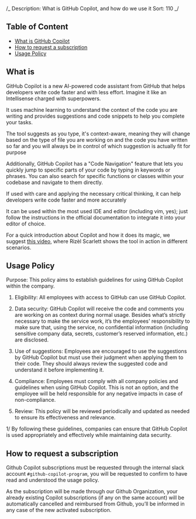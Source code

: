/_
Description: What is GitHub Copilot, and how do we use it
Sort: 110
_/

## Table of Content

- [What is GitHub Copilot](#what-is)
- [How to request a subscription](#how-to-request-a-subscription)
- [Usage Policy](#usage-policy)

## What is

GitHub Copilot is a new AI-powered code assistant from GitHub that helps developers write code faster and with less effort. Imagine it like an Intellisense charged with superpowers.

It uses machine learning to understand the context of the code you are writing and provides suggestions and code snippets to help you complete your tasks.

The tool suggests as you type, it's context-aware, meaning they will change based on the type of file you are working on and the code you have written so far and you will always be in control of which suggestion is actually fit for purpose

Additionally, GitHub Copilot has a "Code Navigation" feature that lets you quickly jump to specific parts of your code by typing in keywords or phrases. You can also search for specific functions or classes within your codebase and navigate to them directly.

If used with care and applying the necessary critical thinking, it can help developers write code faster and more accurately

It can be used within the most used IDE and editor (including vim, yes); just follow the instructions in the official documentation to integrate it into your editor of choice.

For a quick introduction about Copilot and how it does its magic, we suggest [this video](https://www.youtube.com/watch?v=inr1fFxvFAw), where Rizèl Scarlett shows the tool in action in different scenarios.

## Usage Policy

Purpose: This policy aims to establish guidelines for using GitHub Copilot within the company.

1. Eligibility: All employees with access to GitHub can use GitHub Copilot.

2. Data security: GitHub Copilot will receive the code and comments you are working on as context during normal usage. Besides what’s strictly necessary to make the service work, it’s the employees' responsibility to make sure that, using the service, no confidential information (including sensitive company data, secrets, customer’s reserved information, etc.) are disclosed.

3. Use of suggestions: Employees are encouraged to use the suggestions by GitHub Copilot but must use their judgment when applying them to their code. They should always review the suggested code and understand it before implementing it.

4. Compliance: Employees must comply with all company policies and guidelines when using GitHub Copilot.
   This is not an option, and the employee will be held responsible for any negative impacts in case of non-compliance.

5. Review: This policy will be reviewed periodically and updated as needed to ensure its effectiveness and relevance.

1/ By following these guidelines, companies can ensure that GitHub Copilot is used appropriately and effectively while maintaining data security.

## How to request a subscription

Github Copilot subscriptions must be requested through the internal slack account `#github-copilot-program`, you will be requested to confirm to have read and understood the usage policy.

As the subscription will be made through our Github Organization, your already existing Copilot subscriptions (if any on the same account) will be automatically cancelled and reimbursed from Github, you’ll be informed in any case of the new activated subscription.
